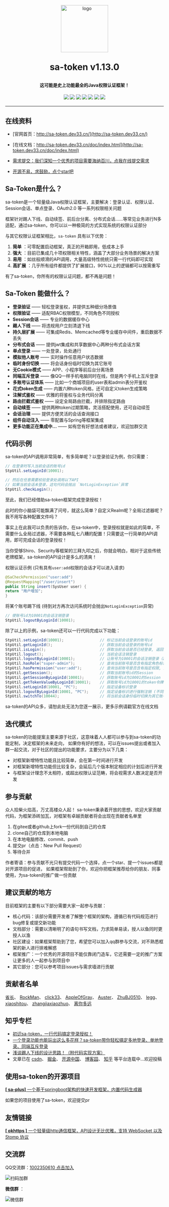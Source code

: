 <p align="center">
	<img alt="logo" src="https://gitee.com/sz6/sa-token/raw/master/sa-token-doc/doc/logo.png" width="150" height="150">
</p>
<h1 align="center" style="margin: 30px 0 30px; font-weight: bold;">sa-token v1.13.0</h1>
<h4 align="center">这可能是史上功能最全的Java权限认证框架！</h4>
<h4 align="center">
	<a href="https://gitee.com/sz6/sa-token/stargazers"><img src="https://gitee.com/sz6/sa-token/badge/star.svg"></a>
	<a href="https://github.com/click33/sa-token"><img src="https://img.shields.io/badge/sa--token-v1.13.0-2B9939"></a>
	<a href="https://github.com/click33/sa-token/stargazers"><img src="https://img.shields.io/github/stars/click33/sa-token"></a>
	<a href="https://github.com/click33/sa-token/watchers"><img src="https://img.shields.io/github/watchers/click33/sa-token"></a>
	<a href="https://github.com/click33/sa-token/network/members"><img src="https://img.shields.io/github/forks/click33/sa-token"></a>
	<a href="https://github.com/click33/sa-token/issues"><img src="https://img.shields.io/github/issues/click33/sa-token.svg"></a>
	<a href="https://github.com/click33/sa-token/blob/master/LICENSE"><img src="https://img.shields.io/github/license/click33/sa-token.svg"></a>
</h4>

---


## 在线资料

- [官网首页：http://sa-token.dev33.cn/](http://sa-token.dev33.cn/)

- [在线文档：http://sa-token.dev33.cn/doc/index.html](http://sa-token.dev33.cn/doc/index.html)

- [需求提交：我们深知一个优秀的项目需要海纳百川，点我在线提交需求](http://sa-app.dev33.cn/wall.html?name=sa-token)

- [开源不易，求鼓励，点个star吧](###)


## Sa-Token是什么？
sa-token是一个轻量级Java权限认证框架，主要解决：登录认证、权限认证、Session会话、单点登录、OAuth2.0 等一系列权限相关问题

框架针对踢人下线、自动续签、前后台分离、分布式会话……等常见业务进行N多适配，通过sa-token，你可以以一种极简的方式实现系统的权限认证部分

与其它权限认证框架相比，`sa-token` 具有以下优势：
1. **简单** ：可零配置启动框架，真正的开箱即用，低成本上手
2. **强大** ：目前已集成几十项权限相关特性，涵盖了大部分业务场景的解决方案
3. **易用** ：如丝般顺滑的API调用，大量高级特性统统只需一行代码即可实现
4. **高扩展** ：几乎所有组件都提供了扩展接口，90%以上的逻辑都可以按需重写

有了sa-token，你所有的权限认证问题，都不再是问题！

## Sa-Token 能做什么？
- **登录验证** —— 轻松登录鉴权，并提供五种细分场景值
- **权限验证** —— 适配RBAC权限模型，不同角色不同授权
- **Session会话** —— 专业的数据缓存中心
- **踢人下线** —— 将违规用户立刻清退下线
- **持久层扩展** —— 可集成Redis、Memcached等专业缓存中间件，重启数据不丢失
- **分布式会话** —— 提供jwt集成和共享数据中心两种分布式会话方案
- **单点登录** —— 一处登录，处处通行
- **模拟他人账号** —— 实时操作任意用户状态数据
- **临时身份切换** —— 将会话身份临时切换为其它账号
- **无Cookie模式** —— APP、小程序等前后台分离场景
- **同端互斥登录** —— 像QQ一样手机电脑同时在线，但是两个手机上互斥登录
- **多账号认证体系** —— 比如一个商城项目的user表和admin表分开鉴权
- **花式token生成** —— 内置六种token风格，还可自定义token生成策略
- **注解式鉴权** —— 优雅的将鉴权与业务代码分离
- **路由拦截式鉴权** —— 设定全局路由拦截，并排除指定路由
- **自动续签** —— 提供两种token过期策略，灵活搭配使用，还可自动续签
- **会话治理** —— 提供方便灵活的会话查询接口
- **组件自动注入** —— 零配置与Spring等框架集成
- **更多功能正在集成中...** —— 如有您有好想法或者建议，欢迎加群交流


## 代码示例

sa-token的API调用非常简单，有多简单呢？以登录验证为例，你只需要：

``` java
// 在登录时写入当前会话的账号id
StpUtil.setLoginId(10001);

// 然后在任意需要校验登录处调用以下API
// 如果当前会话未登录，这句代码会抛出 `NotLoginException`异常
StpUtil.checkLogin();
```
至此，我们已经借助sa-token框架完成登录授权！

此时的你小脑袋可能飘满了问号，就这么简单？自定义Realm呢？全局过滤器呢？我不用写各种配置文件吗？

事实上在此我可以负责的告诉你，在sa-token中，登录授权就是如此的简单，不需要什么全局过滤器，不需要各种乱七八糟的配置！只需要这一行简单的API调用，即可完成会话的登录授权！

当你受够Shiro、Security等框架的三拜九叩之后，你就会明白，相对于这些传统老牌框架，sa-token的API设计是多么的清爽！

权限认证示例 (只有具有`user:add`权限的会话才可以进入请求)
``` java
@SaCheckPermission("user:add")
@RequestMapping("/user/insert")
public String insert(SysUser user) {
return "用户增加";
}
```

将某个账号踢下线 (待到对方再次访问系统时会抛出`NotLoginException`异常)
``` java
// 使账号id为10001的会话注销登录
StpUtil.logoutByLoginId(10001);
```

除了以上的示例，sa-token还可以一行代码完成以下功能：
``` java
StpUtil.setLoginId(10001);                // 标记当前会话登录的账号id
StpUtil.getLoginId();                     // 获取当前会话登录的账号id
StpUtil.isLogin();                        // 获取当前会话是否已经登录, 返回true或false
StpUtil.logout();                         // 当前会话注销登录
StpUtil.logoutByLoginId(10001);           // 让账号为10001的会话注销登录（踢人下线）
StpUtil.hasRole("super-admin");           // 查询当前账号是否含有指定角色标识, 返回true或false
StpUtil.hasPermission("user:add");        // 查询当前账号是否含有指定权限, 返回true或false
StpUtil.getSession();                     // 获取当前账号id的Session
StpUtil.getSessionByLoginId(10001);       // 获取账号id为10001的Session
StpUtil.getTokenValueByLoginId(10001);    // 获取账号id为10001的token令牌值
StpUtil.setLoginId(10001, "PC");          // 指定设备标识登录
StpUtil.logoutByLoginId(10001, "PC");     // 指定设备标识进行强制注销 (不同端不受影响)
StpUtil.switchTo(10044);                  // 将当前会话身份临时切换为其它账号
```
sa-token的API众多，请恕此处无法为您逐一展示，更多示例请戳官方在线文档


## 迭代模式
sa-token的功能提案主要来源于社区，这意味着人人都可以参与到sa-token的功能定制，决定框架的未来走向，
如果你有好的想法，可以在issues提出或者加入群一起交流，对于社区的提出的功能要求，主要分为以下几类：
- 对框架新增特性功能且比较简单，会在第一时间进行开发
- 对框架新增特性功能但比较复杂，会延后几个版本制定相应的计划后进行开发
- 与框架设计理念不太相符，或超出权限认证范畴，将会视需求人数决定是否开发


## 参与贡献
众人拾柴火焰高，万丈高楼众人起！
sa-token秉承着开放的思想，欢迎大家贡献代码，为框架添砖加瓦，对框架有卓越贡献者将会出现在贡献者名单里

1. 在gitee或者github上fork一份代码到自己的仓库
2. clone自己的仓库到本地电脑
3. 在本地电脑修改、commit、push
4. 提交pr（点击：New Pull Request）
5. 等待合并

作者寄语：参与贡献不光只有提交代码一个选择，点一个star、提一个issues都是对开源项目的促进，
如果框架帮助到了你，欢迎你把框架推荐给你的朋友、同事使用，为sa-token的推广做一份贡献


## 建议贡献的地方
目前框架的主要有以下部分需要大家一起参与贡献：
- 核心代码：该部分需要开发者了解整个框架的架构，遵循已有代码规范进行bug修复或提交新功能
- 文档部分：需要以清晰明了的语句书写文档，力求简单易读，授人以鱼同时更授人以渔
- 社区建设：如果框架帮助到了您，希望您可以加入qq群参与交流，对不熟悉框架的新人进行排难解惑
- 框架推广：一个优秀的开源项目不能仅靠闭门造车，它还需要一定的推广方案让更多的人一起参与到项目中
- 其它部分：您可以参考项目issues与需求墙进行贡献


## 贡献者名单
[省长](https://gitee.com/sz6)、
[RockMan](https://gitee.com/njx33)、
[click33](https://github.com/click33)、
[AppleOfGray](https://gitee.com/appleOfGray)、
[Auster](https://github.com/auster9021)、
[ZhuBJ0510](https://gitee.com/zhubj0510)、
[legg](https://gitee.com/legg321)、
[xiaoshitou](https://gitee.com/smallstoneZ)、
[zhangjiaxiaozhuo](https://gitee.com/zhangjiaxiaozhuo)、
[离你多远](https://gitee.com/liniduoyuan)


## 知乎专栏
- [初识sa-token，一行代码搞定登录授权！](https://zhuanlan.zhihu.com/p/344106099)
- [一个登录功能也能玩出这么多花样？sa-token带你轻松搞定多地登录、单地登录、同端互斥登录](https://zhuanlan.zhihu.com/p/344511415)
- [浅谈踢人下线的设计思路！（附代码实现方案）](https://zhuanlan.zhihu.com/p/345844002)
- 文章已在 [csdn](https://blog.csdn.net/shengzhang_/article/details/112593247)、
[掘金](https://juejin.cn/post/6917250126650015751)、
[开源中国](https://my.oschina.net/u/3503445/blog/4897816)、
[博客园](https://www.cnblogs.com/shengzhang/p/14275558.html)、
[知乎](https://zhuanlan.zhihu.com/p/344106099)
等平台连载中...欢迎投稿


## 使用sa-token的开源项目
[**[ sa-plus]** 一个基于springboot架构的快速开发框架，内置代码生成器](https://gitee.com/sz6/sa-plus)

如果您的项目使用了sa-token，欢迎提交pr


## 友情链接
[**[ okhttps ]** 一个轻量级http通信框架，API设计无比优雅，支持 WebSocket 以及 Stomp 协议](https://gitee.com/ejlchina-zhxu/okhttps)


## 交流群
QQ交流群：[1002350610 点击加入](https://jq.qq.com/?_wv=1027&k=45H977HM)

![扫码加群](https://color-test.oss-cn-qingdao.aliyuncs.com/sa-token/qq-group.png ':size=150')

**微信群** ：

![微信群](https://images.gitee.com/uploads/images/2021/0302/112304_a64c408a_1766140.jpeg "qr.jpg")


<br>
